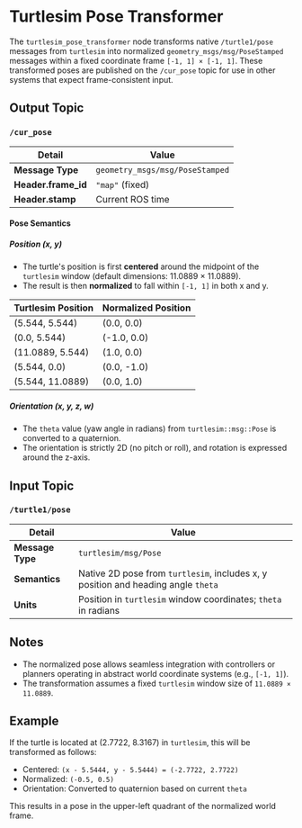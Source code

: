 # Turtlesim Pose Transformer

The `turtlesim_pose_transformer` node transforms native `/turtle1/pose` messages from `turtlesim` into normalized `geometry_msgs/msg/PoseStamped` messages within a fixed coordinate frame `[-1, 1] × [-1, 1]`. These transformed poses are published on the `/cur_pose` topic for use in other systems that expect frame-consistent input.

## Output Topic

### `/cur_pose`

| Detail | Value |
|---|---|
| **Message Type** | `geometry_msgs/msg/PoseStamped` |
| **Header.frame_id** | `"map"` (fixed) |
| **Header.stamp** | Current ROS time |

#### Pose Semantics

##### Position (x, y)

- The turtle's position is first **centered** around the midpoint of the `turtlesim` window (default dimensions: 11.0889 × 11.0889).
- The result is then **normalized** to fall within `[-1, 1]` in both x and y.

| Turtlesim Position | Normalized Position |
|---|---|
| (5.544, 5.544) | (0.0, 0.0) |
| (0.0, 5.544) | (-1.0, 0.0) |
| (11.0889, 5.544) | (1.0, 0.0) |
| (5.544, 0.0) | (0.0, -1.0) |
| (5.544, 11.0889) | (0.0, 1.0) |

##### Orientation (x, y, z, w)

- The `theta` value (yaw angle in radians) from `turtlesim::msg::Pose` is converted to a quaternion.
- The orientation is strictly 2D (no pitch or roll), and rotation is expressed around the z-axis.

## Input Topic

### `/turtle1/pose`

| Detail | Value |
|---|---|
| **Message Type** | `turtlesim/msg/Pose` |
| **Semantics** | Native 2D pose from `turtlesim`, includes x, y position and heading angle `theta` |
| **Units** | Position in `turtlesim` window coordinates; `theta` in radians |

## Notes

- The normalized pose allows seamless integration with controllers or planners operating in abstract world coordinate systems (e.g., `[-1, 1]`).
- The transformation assumes a fixed `turtlesim` window size of `11.0889 × 11.0889`.

## Example

If the turtle is located at (2.7722, 8.3167) in `turtlesim`, this will be transformed as follows:

- Centered: `(x - 5.5444, y - 5.5444) = (-2.7722, 2.7722)`
- Normalized: `(-0.5, 0.5)`
- Orientation: Converted to quaternion based on current `theta`

This results in a pose in the upper-left quadrant of the normalized world frame.

